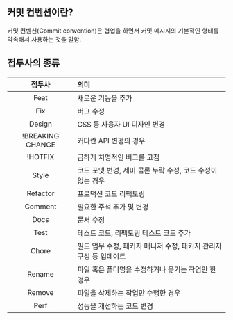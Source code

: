 ## 커밋 컨벤션이란?

커밋 컨벤션(Commit convention)은 협업을 하면서 커밋 메시지의 기본적인 형태를 약속해서 사용하는 것을 말함.

## 접두사의 종류

|접두사|의미|
|:-:|:-|
|Feat|새로운 기능을 추가|
|Fix|버그 수정|
|Design|CSS 등 사용자 UI 디자인 변경|
|!BREAKING CHANGE|커다란 API 변경의 경우|
|!HOTFIX|급하게 치명적인 버그를 고침|
|Style|코드 포맷 변경, 세미 콜론 누락 수정, 코드 수정이 없는 경우|
|Refactor|프로덕션 코드 리팩토링|
|Comment|필요한 주석 추가 및 변경|
|Docs|문서 수정|
|Test|테스트 코드, 리펙토링 테스트 코드 추가|
|Chore|빌드 업무 수정, 패키지 매니저 수정, 패키지 관리자 구성 등 업데이트|
|Rename|파일 혹은 폴더명을 수정하거나 옮기는 작업만 한 경우|
|Remove|파일을 삭제하는 작업만 수행한 경우|
|Perf|성능을 개선하는 코드 변경|

